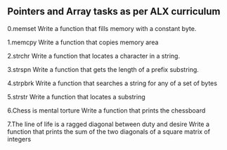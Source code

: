 Pointers and Array tasks as per ALX curriculum
-----------------------------------------------------
0.memset
Write a function that fills memory with a constant byte.

1.memcpy
Write a function that copies memory area

2.strchr
Write a function that locates a character in a string.

3.strspn
Write a function that gets the length of a prefix substring.

4.strpbrk
Write a function that searches a string for any of a set of bytes

5.strstr
Write a function that locates a substring

6.Chess is mental torture
Write a function that prints the chessboard

7.The line of life is a ragged diagonal between duty and desire
Write a function that prints the sum of the two diagonals of a square matrix of integers
